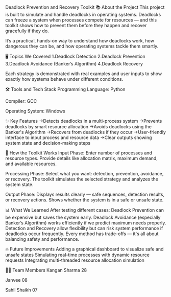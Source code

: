 Deadlock Prevention and Recovery Toolkit
📚 About the Project
This project is built to simulate and handle deadlocks in operating systems. Deadlocks can freeze a system when processes compete for resources — and this toolkit shows how to prevent them before they happen and recover gracefully if they do.

It’s a practical, hands-on way to understand how deadlocks work, how dangerous they can be, and how operating systems tackle them smartly.

🖥️ Topics We Covered
1.Deadlock Detection
2.Deadlock Prevention
3.Deadlock Avoidance (Banker’s Algorithm)
4.Deadlock Recovery

Each strategy is demonstrated with real examples and user inputs to show exactly how systems behave under different conditions.

🛠️ Tools and Tech Stack
Programming Language: Python

Compiler: GCC

Operating System: Windows

✨ Key Features
->Detects deadlocks in a multi-process system
->Prevents deadlocks by smart resource allocation
->Avoids deadlocks using the Banker's Algorithm
->Recovers from deadlocks if they occur
->User-friendly interface to input process and resource data
->Clear outputs showing system state and decision-making steps

🧠 How the Toolkit Works
Input Phase:
Enter number of processes and resource types.
Provide details like allocation matrix, maximum demand, and available resources.

Processing Phase:
Select what you want: detection, prevention, avoidance, or recovery.
The toolkit simulates the selected strategy and analyzes the system state.

Output Phase:
Displays results clearly — safe sequences, detection results, or recovery actions.
Shows whether the system is in a safe or unsafe state.

📊 What We Learned
After testing different cases:
Deadlock Prevention can be expensive but saves the system early.
Deadlock Avoidance (especially Banker’s Algorithm) works efficiently if we predict maximum needs properly.
Detection and Recovery allow flexibility but can risk system performance if deadlocks occur frequently.
Every method has trade-offs — it's all about balancing safety and performance.

🔥 Future Improvements
Adding a graphical dashboard to visualize safe and unsafe states
Simulating real-time processes with dynamic resource requests
Integrating multi-threaded resource allocation simulation

👩‍💻 Team Members
Kangan Sharma 28

Janvee 08

Sahil Shaikh 07
